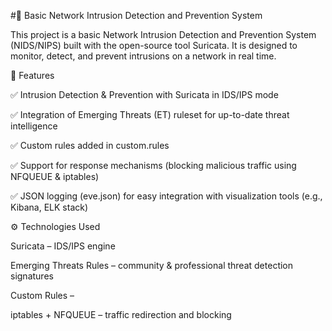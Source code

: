 #🚨 Basic Network Intrusion Detection and Prevention System

This project is a basic Network Intrusion Detection and Prevention System (NIDS/NIPS) built with the open-source tool Suricata.
It is designed to monitor, detect, and prevent intrusions on a network in real time.

🔎 Features

✅ Intrusion Detection & Prevention with Suricata in IDS/IPS mode

✅ Integration of Emerging Threats (ET) ruleset for up-to-date threat intelligence

✅ Custom rules added in custom.rules

✅ Support for response mechanisms (blocking malicious traffic using NFQUEUE & iptables)

✅ JSON logging (eve.json) for easy integration with visualization tools (e.g., Kibana, ELK stack)

⚙️ Technologies Used

Suricata – IDS/IPS engine

Emerging Threats Rules – community & professional threat detection signatures

Custom Rules –

iptables + NFQUEUE – traffic redirection and blocking
